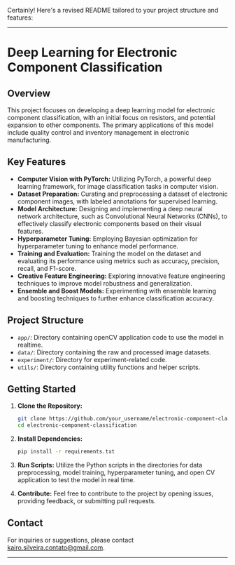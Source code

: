 Certainly! Here's a revised README tailored to your project structure and features:

---

# Deep Learning for Electronic Component Classification


## Overview

This project focuses on developing a deep learning model for electronic component classification, with an initial focus on resistors, and potential expansion to other components. The primary applications of this model include quality control and inventory management in electronic manufacturing.

## Key Features

- **Computer Vision with PyTorch:** Utilizing PyTorch, a powerful deep learning framework, for image classification tasks in computer vision.
- **Dataset Preparation:** Curating and preprocessing a dataset of electronic component images, with labeled annotations for supervised learning.
- **Model Architecture:** Designing and implementing a deep neural network architecture, such as Convolutional Neural Networks (CNNs), to effectively classify electronic components based on their visual features.
- **Hyperparameter Tuning:** Employing Bayesian optimization for hyperparameter tuning to enhance model performance.
- **Training and Evaluation:** Training the model on the dataset and evaluating its performance using metrics such as accuracy, precision, recall, and F1-score.
- **Creative Feature Engineering:** Exploring innovative feature engineering techniques to improve model robustness and generalization.
- **Ensemble and Boost Models:** Experimenting with ensemble learning and boosting techniques to further enhance classification accuracy.

## Project Structure

- `app/`: Directory containing openCV application code to use the model in realtime.
- `data/`: Directory containing the raw and processed image datasets.
- `experiment/`: Directory for experiment-related code.
- `utils/`: Directory containing utility functions and helper scripts.


## Getting Started

1. **Clone the Repository:**
   ```bash
   git clone https://github.com/your_username/electronic-component-classification.git
   cd electronic-component-classification
   ```

2. **Install Dependencies:**
   ```bash
   pip install -r requirements.txt
   ```
3. **Run Scripts:**
   Utilize the Python scripts in the directories for data preprocessing, model training, hyperparameter tuning, and open CV application to test the model in real time.

4. **Contribute:**
   Feel free to contribute to the project by opening issues, providing feedback, or submitting pull requests.


## Contact

For inquiries or suggestions, please contact [kairo.silveira.contato@gmail.com](mailto:kairo.silveira.contato@gmail.com).

---
